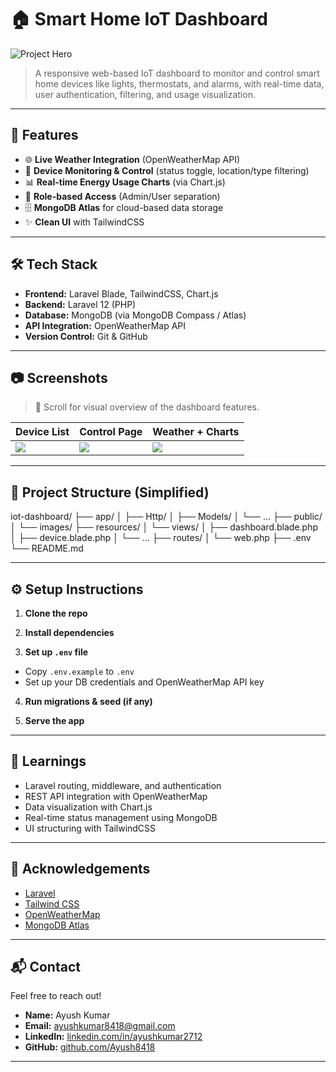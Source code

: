 # 🏠 Smart Home IoT Dashboard

![Project Hero](./website/page1.png)

> A responsive web-based IoT dashboard to monitor and control smart home devices like lights, thermostats, and alarms, with real-time data, user authentication, filtering, and usage visualization.

---

## 🚀 Features

- 🌐 **Live Weather Integration** (OpenWeatherMap API)
- 🧠 **Device Monitoring & Control** (status toggle, location/type filtering)
- 📊 **Real-time Energy Usage Charts** (via Chart.js)
- 👤 **Role-based Access** (Admin/User separation)
- 🗄️ **MongoDB Atlas** for cloud-based data storage
- ✨ **Clean UI** with TailwindCSS

---

## 🛠️ Tech Stack

- **Frontend:** Laravel Blade, TailwindCSS, Chart.js  
- **Backend:** Laravel 12 (PHP)  
- **Database:** MongoDB (via MongoDB Compass / Atlas)  
- **API Integration:** OpenWeatherMap API  
- **Version Control:** Git & GitHub  

---

## 📷 Screenshots

> 🔽 Scroll for visual overview of the dashboard features.

| Device List | Control Page | Weather + Charts |
|-------------|--------------|------------------|
| ![](./website/login.png) | ![](./website/dashboard.png) | ![](./website/devices.png) |

---

## 📁 Project Structure (Simplified)
iot-dashboard/ ├── app/ │ ├── Http/ │ ├── Models/ │ └── ... ├── public/ │ └── images/ ├── resources/ │ └── views/ │ ├── dashboard.blade.php │ ├── device.blade.php │ └── ... ├── routes/ │ └── web.php ├── .env └── README.md

---

## ⚙️ Setup Instructions

1. **Clone the repo**  

2. **Install dependencies**  

3. **Set up `.env` file**  
- Copy `.env.example` to `.env`
- Set up your DB credentials and OpenWeatherMap API key

4. **Run migrations & seed (if any)**  

5. **Serve the app**  

---

## 🧠 Learnings

- Laravel routing, middleware, and authentication
- REST API integration with OpenWeatherMap
- Data visualization with Chart.js
- Real-time status management using MongoDB
- UI structuring with TailwindCSS

---

## 🙌 Acknowledgements

- [Laravel](https://laravel.com/)
- [Tailwind CSS](https://tailwindcss.com/)
- [OpenWeatherMap](https://openweathermap.org/)
- [MongoDB Atlas](https://www.mongodb.com/cloud/atlas)

---

## 📬 Contact

Feel free to reach out!

- **Name:** Ayush Kumar  
- **Email:** ayushkumar8418@gmail.com  
- **LinkedIn:** [linkedin.com/in/ayushkumar2712](https://linkedin.com/in/ayushkumar2712)  
- **GitHub:** [github.com/Ayush8418](https://github.com/Ayush8418)

---



